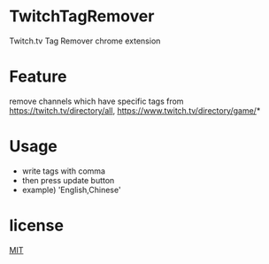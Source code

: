 # TwitchTagRemover
Twitch.tv Tag Remover chrome extension

# Feature
remove channels which have specific tags from https://twitch.tv/directory/all, https://www.twitch.tv/directory/game/*

# Usage
- write tags with comma
- then press update button
- example) 'English,Chinese'

# license
[MIT](https://github.com/jhen0409/react-chrome-extension-boilerplate/blob/master/LICENSE)
